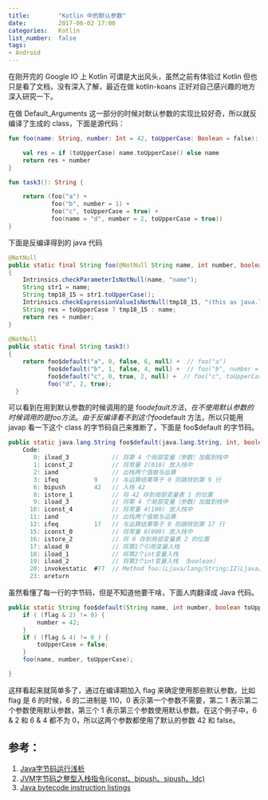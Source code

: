 ```yaml
---
title:        "Kotlin 中的默认参数"
date:         2017-06-02 17:00
categories:   Kotlin
list_number:  false
tags:
- Android
---
```


在刚开完的 Google IO 上 Kotlin 可谓是大出风头，虽然之前有体验过 Kotlin 但也只是看了文档，没有深入了解，最近在做 kotlin-koans 正好对自己感兴趣的地方深入研究一下。

<!--more-->

在做 Default_Arguments 这一部分的时候对默认参数的实现比较好奇，所以就反编译了生成的 class，下面是源代码：

```kotlin
fun foo(name: String, number: Int = 42, toUpperCase: Boolean = false): String {

    val res = if (toUpperCase) name.toUpperCase() else name
    return res + number
}

fun task3(): String {

    return (foo("a") +
            foo("b", number = 1) +
            foo("c", toUpperCase = true) +
            foo(name = "d", number = 2, toUpperCase = true))
}
```

下面是反编译得到的 java 代码

```java
@NotNull
public static final String foo(@NotNull String name, int number, boolean toUpperCase)
{
    Intrinsics.checkParameterIsNotNull(name, "name");
    String str1 = name;
    String tmp18_15 = str1.toUpperCase();
    Intrinsics.checkExpressionValueIsNotNull(tmp18_15, "(this as java.lang.String).toUpperCase()");
    String res = toUpperCase ? tmp18_15 : name;
    return res + number;
}
  
@NotNull
public static final String task3()
{
    return foo$default("a", 0, false, 6, null) +  // foo("a")
           foo$default("b", 1, false, 4, null) +  // foo("b", number = 1)
           foo$default("c", 0, true, 2, null) +  // foo("c", toUpperCase = true)
           foo("d", 2, true);
  }
```

可以看到在用到默认参数的时候调用的是 foo$default 方法，在不使用默认参数的时候调用的是 foo 方法。由于反编译看不到这个 foo$default 方法，所以只能用 javap 看一下这个 class 的字节码自己来推断了，下面是 foo$default 的字节码。

```java
public static java.lang.String foo$default(java.lang.String, int, boolean, int, java.lang.Object);
    Code:
       0: iload_3            // 将第 4 个局部变量（参数）加载到栈中
       1: iconst_2           // 将常量 2(010) 放入栈中
       2: iand               // 出栈两个值做与运算
       3: ifeq          9    // 与运算结果等于 0 则跳转到第 9 行
       6: bipush        42   // 入栈 42
       8: istore_1           // 将 42 存到局部变量表 1 的位置
       9: iload_3            // 将第 4 个局部变量（参数）加载到栈中
      10: iconst_4           // 将常量 4(100) 放入栈中
      11: iand               // 出栈两个值做与运算
      12: ifeq          17   // 与运算结果等于 0 则跳转到第 17 行
      15: iconst_0           // 将常量 0(000) 放入栈中
      16: istore_2           // 将 0 存到局部变量表 2 的位置
      17: aload_0            // 将第1个引用变量入栈
      18: iload_1            // 将第2个int变量入栈
      19: iload_2            // 将第3个int变量入栈 （boolean）
      20: invokestatic  #77  // Method foo:(Ljava/lang/String;IZ)Ljava/lang/String;
      23: areturn
```

虽然看懂了每一行的字节码，但是不知道他要干啥，下面人肉翻译成 Java 代码。

```java
public static String foo$default(String name, int number, boolean toUpperCase, int flag, Object obj){
    if ( (flag & 2) != 0) {
        number = 42;
    }
    if ( (flag & 4) != 0 ) {
        toUpperCase = false;
    }
    foo(name, number, toUpperCase);

}
```
这样看起来就简单多了，通过在编译期加入 flag 来确定使用那些默认参数。比如 flag 是 6 的时候，6 的二进制是 110，0 表示第一个参数不需要，第二 1 表示第二个参数使用默认参数，第三个 1 表示第三个参数使用默认参数。在这个例子中，6 & 2 和 6 & 4 都不为 0，所以这两个参数都使用了默认的参数 42 和 false。


## 参考：
1. [Java字节码运行浅析](http://it.deepinmind.com/jvm/2014/04/03/java-code-to-byte-code.html)
2. [JVM字节码之整型入栈指令(iconst、bipush、sipush、ldc)](http://www.linmuxi.com/2016/02/25/jvm-int-pushstack-01/)
3. [Java bytecode instruction listings](https://en.wikipedia.org/wiki/Java_bytecode_instruction_listings)